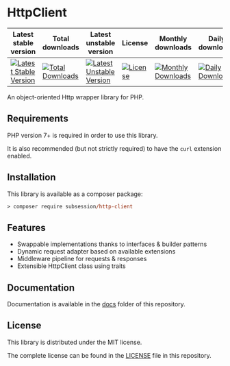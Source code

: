 # HttpClient

| Latest stable version                                                                                                                                        | Total downloads                                                                                                                                         | Latest unstable version                                                                                                                                          | License                                                                                                                                       | Monthly downloads                                                                                                                                         | Daily downloads                                                                                                                                       | Composer.lock available                                                                                                                                  |
| ------------------------------------------------------------------------------------------------------------------------------------------------------------ | ------------------------------------------------------------------------------------------------------------------------------------------------------- | ---------------------------------------------------------------------------------------------------------------------------------------------------------------- | --------------------------------------------------------------------------------------------------------------------------------------------- | --------------------------------------------------------------------------------------------------------------------------------------------------------- | ----------------------------------------------------------------------------------------------------------------------------------------------------- | -------------------------------------------------------------------------------------------------------------------------------------------------------- |
| [![Latest Stable Version](https://poser.pugx.org/subsession/http-client/v/stable?format=flat-square)](https://packagist.org/packages/subsession/http-client) | [![Total Downloads](https://poser.pugx.org/subsession/http-client/downloads?format=flat-square)](https://packagist.org/packages/subsession/http-client) | [![Latest Unstable Version](https://poser.pugx.org/subsession/http-client/v/unstable?format=flat-square)](https://packagist.org/packages/subsession/http-client) | [![License](https://poser.pugx.org/subsession/http-client/license?format=flat-square)](https://packagist.org/packages/subsession/http-client) | [![Monthly Downloads](https://poser.pugx.org/subsession/http-client/d/monthly?format=flat-square)](https://packagist.org/packages/subsession/http-client) | [![Daily Downloads](https://poser.pugx.org/subsession/http-client/d/daily?format=flat-square)](https://packagist.org/packages/subsession/http-client) | [![composer.lock](https://poser.pugx.org/subsession/http-client/composerlock?format=flat-square)](https://packagist.org/packages/subsession/http-client) |

An object-oriented Http wrapper library for PHP.

## Requirements

PHP version 7+ is required in order to use this library.

It is also recommended (but not strictly required) to have the `curl` extension enabled.

## Installation

This library is available as a composer package:

```ps
> composer require subsession/http-client
```

## Features

- Swappable implementations thanks to interfaces & builder patterns
- Dynamic request adapter based on available extensions
- Middleware pipeline for requests & responses
- Extensible HttpClient class using traits

## Documentation

Documentation is available in the [docs](./docs/README.md) folder of this repository.

## License

This library is distributed under the MIT license.

The complete license can be found in the [LICENSE](./LICENSE) file in this repository.
